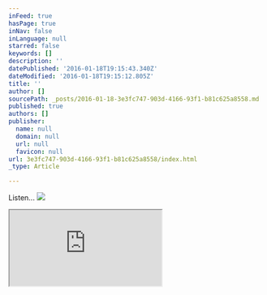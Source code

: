```yaml
---
inFeed: true
hasPage: true
inNav: false
inLanguage: null
starred: false
keywords: []
description: ''
datePublished: '2016-01-18T19:15:43.340Z'
dateModified: '2016-01-18T19:15:12.805Z'
title: ''
author: []
sourcePath: _posts/2016-01-18-3e3fc747-903d-4166-93f1-b81c625a8558.md
published: true
authors: []
publisher:
  name: null
  domain: null
  url: null
  favicon: null
url: 3e3fc747-903d-4166-93f1-b81c625a8558/index.html
_type: Article

---
```

Listen...
![](https://the-grid-user-content.s3-us-west-2.amazonaws.com/8438d0c9-52ff-411b-a50c-af806d13e944.jpg)

<iframe src="https://bandcamp.com/EmbeddedPlayer/album=4026706289/size=large/bgcol=ffffff/linkcol=0687f5/tracklist=false/artwork=small/transparent=true/" style=""></iframe>
